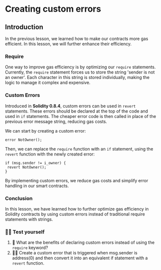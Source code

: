 # Creating custom errors

## Introduction

In the previous lesson, we learned how to make our contracts more gas efficient. In this lesson, we will further enhance their efficiency.

### Require

One way to improve gas efficiency is by optimizing our `require` statements. Currently, the `require` statement forces us to store the string 'sender is not an owner'. Each character in this string is stored individually, making the logic to manage it complex and expensive.

### Custom Errors

Introduced in **Solidity 0.8.4**, custom errors can be used in `revert` statements. These errors should be declared at the top of the code and used in `if` statements. The cheaper error code is then called in place of the previous error message string, reducing gas costs.

We can start by creating a custom error:

```solidity
error NotOwner();
```

Then, we can replace the `require` function with an `if` statement, using the `revert` function with the newly created error:

```solidity
if (msg.sender != i_owner) {
 revert NotOwner();
}
```

By implementing custom errors, we reduce gas costs and simplify error handling in our smart contracts.

### Conclusion

In this lesson, we have learned how to further optimize gas efficiency in Solidity contracts by using custom errors instead of traditional require statements with strings.

### 🧑‍💻 Test yourself

1. 📕 What are the benefits of declaring custom errors instead of using the `require` keyword?
2. 🧑‍💻 Create a custom error that is triggered when msg.sender is address(0) and then convert it into an equivalent if statement with a `revert` function.
